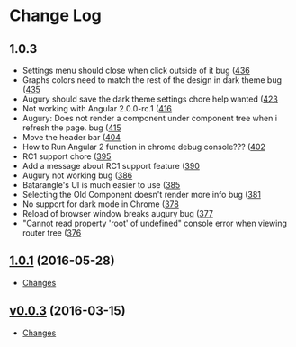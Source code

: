 # Change Log

## 1.0.3

* Settings menu should close when click outside of it bug ([436](https://github.com/rangle/augury/issues/436)
* Graphs colors need to match the rest of the design in dark theme bug ([435](https://github.com/rangle/augury/issues/435)
* Augury should save the dark theme settings chore help wanted ([423](https://github.com/rangle/augury/issues/423)
* Not working with Angular 2.0.0-rc.1 ([416](https://github.com/rangle/augury/issues/416)
* Augury: Does not render a component under component tree when i refresh the page. bug ([415](https://github.com/rangle/augury/issues/415)
* Move the header bar ([404](https://github.com/rangle/augury/issues/404)
* How to Run Angular 2 function in chrome debug console??? ([402](https://github.com/rangle/augury/issues/402)
* RC1 support chore ([395](https://github.com/rangle/augury/issues/395)
* Add a message about RC1 support feature ([390](https://github.com/rangle/augury/issues/390)
* Augury not working bug ([386](https://github.com/rangle/augury/issues/386)
* Batarangle's UI is much easier to use ([385](https://github.com/rangle/augury/issues/385)
* Selecting the Old Component doesn't render more info bug ([381](https://github.com/rangle/augury/issues/381)
* No support for dark mode in Chrome ([378](https://github.com/rangle/augury/issues/378)
* Reload of browser window breaks augury bug ([377](https://github.com/rangle/augury/issues/377)
* "Cannot read property 'root' of undefined" console error when viewing router tree ([376](https://github.com/rangle/augury/issues/376)



## [1.0.1](https://github.com/rangle/augury/tree/1.0.1) (2016-05-28)
* [Changes](https://github.com/rangle/augury/compare/1.0.1...v0.0.3)

## [v0.0.3](https://github.com/rangle/augury/tree/v0.0.3) (2016-03-15)
* [Changes](https://github.com/rangle/augury/commits/0d2483568e5d4dd631f15e010064d771c9755680)
